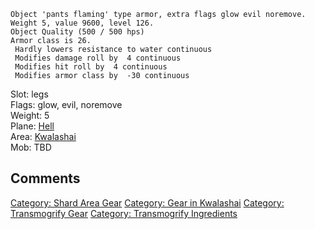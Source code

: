     Object 'pants flaming' type armor, extra flags glow evil noremove.
    Weight 5, value 9600, level 126.
    Object Quality (500 / 500 hps)
    Armor class is 26.
     Hardly lowers resistance to water continuous
     Modifies damage roll by  4 continuous
     Modifies hit roll by  4 continuous
     Modifies armor class by  -30 continuous

Slot: legs  
Flags: glow, evil, noremove  
Weight: 5  
Plane: [Hell](:Category:_Hell.md "wikilink")  
Area: [Kwalashai](:Category:_Kwalashai.md "wikilink")  
Mob: TBD  

## Comments

[Category: Shard Area Gear](Category:_Shard_Area_Gear "wikilink")
[Category: Gear in Kwalashai](Category:_Gear_in_Kwalashai "wikilink")
[Category: Transmogrify Gear](Category:_Transmogrify_Gear "wikilink")
[Category: Transmogrify
Ingredients](Category:_Transmogrify_Ingredients "wikilink")
